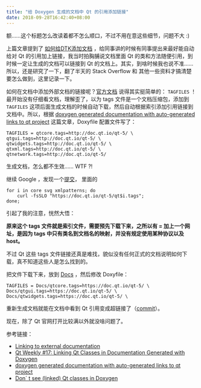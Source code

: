 ```yaml
---
title: "给 Doxygen 生成的文档中 Qt 的引用添加链接"
date: 2018-09-28T16:42:40+08:00
---
```


额……这个标题怎么改读着都不怎么顺口，不过不用在意这些细节，问题不大 :)



上篇文章提到了 [如何给DTK添加文档](https://hualet.org/blog/2018/09/26/%E5%A6%82%E4%BD%95%E7%BB%99-dtk-%E6%B7%BB%E5%8A%A0%E6%96%87%E6%A1%A3/) ，给同事讲的时候有同事提出来最好能自动给对 Qt 的引用加上链接，我当时拍胸脯说文档里面 Qt 的类和方法随便引用，到时候一定让生成的文档可以链接到 Qt 的文档上。其实，到啥时候我也说不准……所以，还是研究了一下，翻了半天的 Stack Overflow 和 其他一些资料才搞清楚要怎么做到，这里记录一下。



如何在文档中添加外部文档的链接呢？[官方文档](https://www.stack.nl/~dimitri/doxygen/manual/external.html) 说得其实挺简单的： `TAGFILES` ！最开始没有仔细看文档，理解歪了，以为 tags 文件是一个文档压缩包，添加到 `TAGFILES` 这项后面生成文档的时候自动下载，然后自动根据索引添加引用链接到文档中。所以，根据 [doxygen generated documentation with auto-generated links to qt project](https://stackoverflow.com/questions/22244779/doxygen-generated-documentation-with-auto-generated-links-to-qt-project) 这篇文章，Doxyfile 配置文件写了：

```
TAGFILES = qtcore.tags=http://doc.qt.io/qt-5/ \
qtgui.tags=http://doc.qt.io/qt-5/ \
qtwidgets.tags=http://doc.qt.io/qt-5/ \
qtxml.tags=http://doc.qt.io/qt-5/ \
qtnetwork.tags=http://doc.qt.io/qt-5/
```

生成文档，怎么都不生效…… WTF ?!

继续 Google ，发现一个[提交](https://github.com/pencil2d/pencil/pull/893/files)， 里面的

```
for i in core svg xmlpatterns; do
    curl -fsSLO "https://doc.qt.io/qt-5/qt$i.tags";
done;
```

引起了我的注意，恍然大悟：

**原来这个 tags 文件就是索引文件，需要预先下载下来，之所以有 = 加上一个网址，是因为 tags 中只有类名到文档名的映射，并没有规定使用某种协议以及host。**

不过 Qt 这些 tags 文件链接还真是难找，貌似没有任何正式的文档说明如何下载，真不知道这些人是怎么找到的。

把文件下载下来，放到 [Docs](https://github.com/linuxdeepin/deepin-tool-kit/tree/master/Docs/) ，然后修改 Doxyfile：

```
TAGFILES = Docs/qtcore.tags=https://doc.qt.io/qt-5/ \
Docs/qtgui.tags=https://doc.qt.io/qt-5/ \
Docs/qtwidgets.tags=https://doc.qt.io/qt-5/ \
```

重新生成文档就能在文档中看到 Qt 引用变成超链接了（[commit](https://github.com/linuxdeepin/deepin-tool-kit/commit/85e8a3f4a3ad541a62caa348c5a3b7fd01714fef)）。 



现在，除了 Qt 官网打开比较满以外就没啥问题了。



参考链接：

- [Linking to external documentation](https://www.stack.nl/~dimitri/doxygen/manual/external.html)
- [Qt Weekly #17: Linking Qt Classes in Documentation Generated with Doxygen](http://blog.qt.io/blog/2014/08/13/qt-weekly-17-linking-qt-classes-in-documentation-generated-with-doxygen/)
- [doxygen generated documentation with auto-generated links to qt project](https://stackoverflow.com/questions/22244779/doxygen-generated-documentation-with-auto-generated-links-to-qt-project)
- [Don` t see (linked) Qt classes in Doxygen](https://stackoverflow.com/questions/34209425/don-t-see-linked-qt-classes-in-doxygen) 